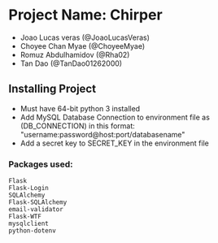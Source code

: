 # Project Name: Chirper
- Joao Lucas veras (@JoaoLucasVeras)
- Choyee Chan Myae (@ChoyeeMyae)
- Romuz Abdulhamidov (@Rha02)
- Tan Dao (@TanDao01262000)

## Installing Project
- Must have 64-bit python 3 installed
- Add MySQL Database Connection to environment file as (DB_CONNECTION) in this format: "username:password@host:port/databasename"
- Add a secret key to SECRET_KEY in the environment file
### Packages used:
```
Flask
Flask-Login
SQLAlchemy
Flask-SQLAlchemy
email-validator
Flask-WTF
mysqlclient
python-dotenv
```

